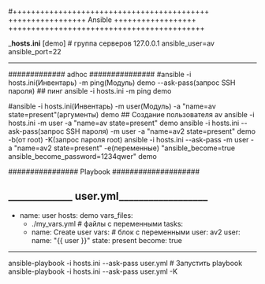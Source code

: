 #+++++++++++++++++++++++++++++++++++++++++++
+++++++++++++++++ Ansible ++++++++++++++++++
+++++++++++++++++++++++++++++++++++++++++++

_______hosts.ini______
[demo] # группа серверов
127.0.0.1 ansible_user=av ansible_port=22
_________________

############# adhoc ###############
#ansible -i hosts.ini(Инвентарь) -m ping(Модуль) demo --ask-pass(запрос SSH пароля)  ## пинг 
ansible -i hosts.ini -m ping demo

#ansible -i hosts.ini(Инвентарь) -m user(Модуль) -a "name=av state=present"(аргументы) demo ## Создание пользователя av
ansible -i hosts.ini -m user -a "name=av state=present" demo
ansible -i hosts.ini --ask-pass(запрос SSH пароля) -m user -a "name=av2 state=present" demo -b(от root) -K(запрос пароля root) 
ansible -i hosts.ini --ask-pass -m user -a "name=av2 state=present" -e(переменные) "ansible_become=true ansible_become_password=1234qwer" demo


################ Playbook ####################

_____________ user.yml__________________
---
- name: user
  hosts: demo
  vars_files:
    - ./my_vars.yml 						# файлы с переменными
  tasks:
    - name: Create user
			vars:											# блок с переменными
        user: av2
      user:
        name: "{{ user }}"
        state: present
      become: true  
__________________________________________

ansible-playbook -i hosts.ini --ask-pass  user.yml # Запустить playbook
ansible-playbook -i hosts.ini --ask-pass user.yml -K